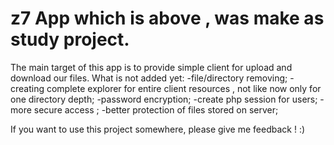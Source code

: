 # z7 App which is above , was make as study project.
The main target of this app is to provide simple client for upload and download our files.
What is not added yet:
-file/directory removing;
-creating complete explorer for entire client resources , not like now only for one directory depth;
-password encryption;
-create php session for users;
-more secure access ;
-better protection of files stored on server;

If you want to use this project somewhere, please give me feedback ! :)
